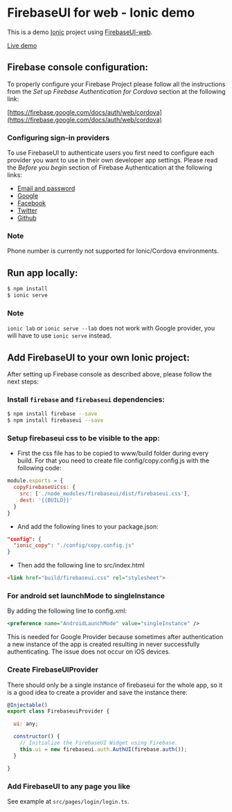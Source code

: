# FirebaseUI for web - Ionic demo

This is a demo [Ionic](http://ionicframework.com/docs/) project using [FirebaseUI-web](https://github.com/firebase/firebaseui-web).

[Live demo](https://ionicfirebaseui.firebaseapp.com/)

## Firebase console configuration:

To properly configure your Firebase Project please follow all the
instructions from the *Set up Firebase Authentication for Cordova* section
at the following link:

[https://firebase.google.com/docs/auth/web/cordova](https://firebase.google.com/docs/auth/web/cordova)

### Configuring sign-in providers

To use FirebaseUI to authenticate users you first need to configure each
provider you want to use in their own developer app settings. Please read the
*Before you begin* section of Firebase Authentication at the following links:

- [Email and password](https://firebase.google.com/docs/auth/web/password-auth#before_you_begin)
- [Google](https://firebase.google.com/docs/auth/web/google-signin#before_you_begin)
- [Facebook](https://firebase.google.com/docs/auth/web/facebook-login#before_you_begin)
- [Twitter](https://firebase.google.com/docs/auth/web/twitter-login#before_you_begin)
- [Github](https://firebase.google.com/docs/auth/web/github-auth#before_you_begin)

### Note
Phone number is currently not supported for Ionic/Cordova environments.

## Run app locally:

```bash
$ npm install
$ ionic serve
```

### Note
`ionic lab` or `ionic serve --lab` does not work with Google provider, you will
have to use `ionic serve` instead.

## Add FirebaseUI to your own Ionic project:

After setting up Firebase console as described above, please follow the next steps:

### Install `firebase` and `firebaseui` dependencies:

```bash
$ npm install firebase --save
$ npm install firebaseui --save
```

### Setup firebaseui css to be visible to the app:

- First the css file has to be copied to www/build folder during every build. 
For that you need to create file config/copy.config.js with the following code:

```javascript
module.exports = {
  copyFirebaseUiCss: {
    src: ['./node_modules/firebaseui/dist/firebaseui.css'],
    dest: '{{BUILD}}'
  }
}
```

- And add the following lines to your package.json:

```json
"config": {
  "ionic_copy": "./config/copy.config.js"
}
```

- Then add the following line to src/index.html

```HTML
<link href="build/firebaseui.css" rel="stylesheet">
```

### For android set launchMode to singleInstance

By adding the following line to config.xml:

```XML
<preference name="AndroidLaunchMode" value="singleInstance" />
```

This is needed for Google Provider because sometimes after authentication 
a new instance of the app is created resulting in never successfully
authenticating. The issue does not occur on iOS devices.

### Create FirebaseUIProvider

There should only be a single instance of firebaseui for the whole app,
so it is a good idea to create a provider and save the instance there:

```javascript
@Injectable()
export class FirebaseuiProvider {

  ui: any;

  constructor() {
    // Initialize the FirebaseUI Widget using Firebase.
    this.ui = new firebaseui.auth.AuthUI(firebase.auth());
  }

}
```

### Add FirebaseUI to any page you like

See example at `src/pages/login/login.ts`.
